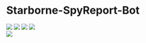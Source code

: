 # Starborne-SpyReport-Bot

<a href="https://discord.gg/Mxqh4GU"><img src="https://discordapp.com/api/guilds/453283173518934026/widget.png?style=shield"></img></a>
<a href="https://twitch.tv/mrmysterius"><img src="https://img.shields.io/static/v1?label=Twitch&style=flat&logo=twitch&labelColor=9146FF&color=23272A&logoColor=FFFFFF&message=MrMysterius"></img></a>
<a href="https://twitch.tv/nokternl"><img src="https://img.shields.io/static/v1?label=Twitch&style=flat&logo=twitch&labelColor=9146FF&color=23272A&logoColor=FFFFFF&message=Nokternl"></img></a>
<a href="https://www.youtube.com/nokternl"><img src="https://img.shields.io/static/v1?label=YouTube&style=flat&logo=youtube&labelColor=FF0000&color=23272A&logoColor=FFFFFF&message=Nokternl"></img></a>
<br>
<a href="https://top.gg/bot/713078504706539520"><img src="https://top.gg/api/widget/713078504706539520.svg"></img></a>
